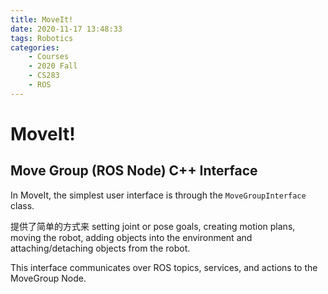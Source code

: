 ```yaml
---
title: MoveIt!
date: 2020-11-17 13:48:33
tags: Robotics
categories:
    - Courses
    - 2020 Fall
    - CS283
    - ROS
---
```


# MoveIt!
## Move Group (ROS Node) C++ Interface
In MoveIt, the simplest user interface is through the `MoveGroupInterface` class.

提供了简单的方式来 setting joint or pose goals, creating motion plans, moving the robot, adding objects into the environment and attaching/detaching objects from the robot. 

This interface communicates over ROS topics, services, and actions to the MoveGroup Node.
